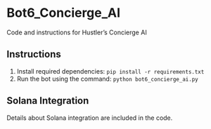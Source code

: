 # Bot6_Concierge_AI

Code and instructions for Hustler’s Concierge AI

## Instructions

1. Install required dependencies: `pip install -r requirements.txt`
2. Run the bot using the command: `python bot6_concierge_ai.py`

## Solana Integration

Details about Solana integration are included in the code.
